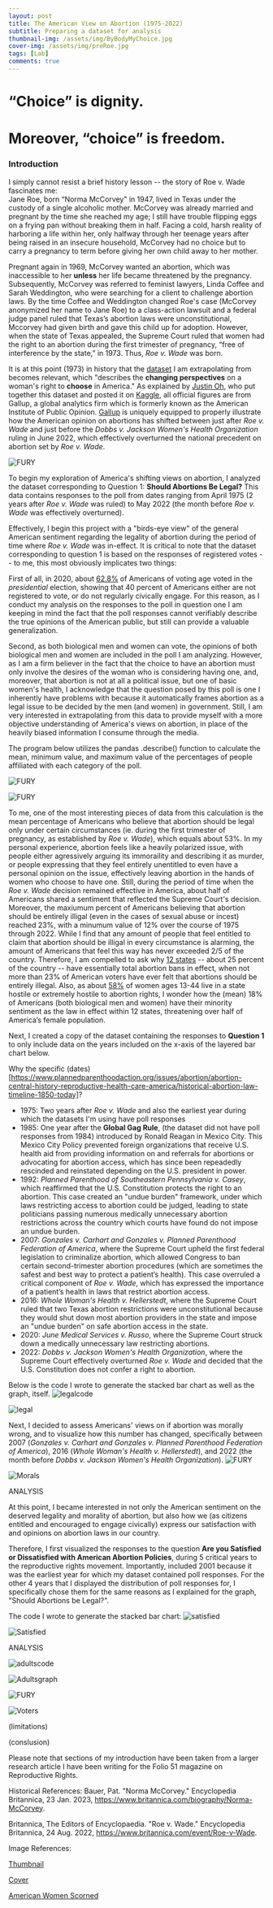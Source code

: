 ```yaml
---
layout: post
title: The American View on Abortion (1975-2022)
subtitle: Preparing a dataset for analysis
thumbnail-img: /assets/img/ByBodyMyChoice.jpg
cover-img: /assets/img/preRoe.jpg
tags: [Lab]
comments: true
---
```

# “Choice” is dignity. 
# Moreover, “choice” is freedom. 

### Introduction
I simply cannot resist a brief history lesson -- the story of Roe v. Wade fascinates me:  
Jane Roe, born “Norma McCorvey" in 1947, lived in Texas under the custody of a single alcoholic mother. McCorvey was already married and pregnant by the time she reached my age; I still have trouble flipping eggs on a frying pan without breaking them in half. Facing a cold, harsh reality of harboring a life within her, only halfway through her teenage years after being raised in an insecure household, McCorvey had no choice but to carry a pregnancy to term before giving her own child away to her mother. 

Pregnant again in 1969, McCorvey wanted an abortion, which was inaccessible to her **unless** her life became threatened by the pregnancy. Subsequently, McCorvey was referred to feminist lawyers, Linda Coffee and Sarah Weddington, who were searching for a client to challenge abortion laws. By the time Coffee and Weddington changed Roe's case (McCorvey anonymized her name to Jane Roe) to a class-action lawsuit and a federal judge panel ruled that Texas’s abortion laws were unconstitutional, Mccorvey had given birth and gave this child up for adoption. However, when the state of Texas appealed, the Supreme Court ruled that women had the right to an abortion during the first trimester of pregnancy, “free of interference by the state,” in 1973. Thus, _Roe v. Wade_ was born. 

It is at this point (1973) in history that the [dataset](https://www.kaggle.com/datasets/justin2028/perspectives-on-abortion-1975-2022) I am extrapolating from becomes relevant, which "describes the **changing perspectives** on a woman's right to **choose** in America." 
As explained by [Justin Oh](https://www.kaggle.com/justin2028), who put together this dataset and posted it on [Kaggle](https://www.kaggle.com/), all official figures are from Gallup, a global analytics firm which is formerly known as the American Institute of Public Opinion. [Gallup](https://www.gallup.com/home.aspx) is uniquely equipped to properly illustrate how the American opinion on abortions has shifted between just after _Roe v. Wade_ and just before the _Dobbs v. Jackson Women's Health Organization_ ruling in June 2022, which effectively overturned the national precedent on abortion set by _Roe v. Wade_. 

![FURY](../assets/img/fury.jpg)


To begin my exploration of America's shifting views on abortion, I analyzed the dataset corresponding to Question 1: **Should Abortions Be Legal?** 
This data contains responses to the poll from dates ranging from April 1975 (2 years after _Roe v. Wade_ was ruled) to May 2022 (the month before _Roe v. Wade_ was effectively overturned). 

Effectively, I begin this project with a "birds-eye view" of the general American sentiment regarding the legality of abortion during the period of time where _Roe v. Wade_ was in-effect. It is critical to note that the dataset corresponding to question 1 is based on the responses of registered votes -- to me, this most obviously implicates two things: 

First of all, in 2020, about [62.8%](https://www.pewresearch.org/fact-tank/2022/11/01/turnout-in-u-s-has-soared-in-recent-elections-but-by-some-measures-still-trails-that-of-many-other-countries/) of Americans of voting age voted in the _presidential_ election, showing that 40 percent of Americans either are not registered to vote, or do not regularly civically engage. For this reason, as I conduct my analysis on the responses to the poll in question one I am keeping in mind the fact that the poll responses cannot verifiably describe the true opinions of the American public, but still can provide a valuable generalization. 

Second, as both biological men and women can vote, the opinions of both biological men and women are included in the poll I am analyzing. However, as I am a firm believer in the fact that the choice to have an abortion must only involve the desires of the woman who is considering having one, and, moreover, that abortion is not at all a political issue, but one of basic women's health, I acknowledge that the question posed by this poll is one I inherently have problems with because it automatically frames abortion as a legal issue to be decided by the men (and women) in government. Still, I am very interested in extrapolating from this data to provide myself with a more objective understanding of America's views on abortion, in place of the heavily biased information I consume through the media. 

The program below utilizes the pandas .describe() function to calculate the mean, minimum value, and maximum value of the percentages of people affiliated with each category of the poll. 

![FURY](../assets/img/CodeDescribe.jpg)

![FURY](../assets/img/describe.jpg)

To me, one of the most interesting pieces of data from this calculation is the mean percentage of Americans who believe that abortion should be legal only under certain circumstances (ie. during the first trimester of pregnancy, as established by _Roe v. Wade_), which equals about 53%. In my personal experience, abortion feels like a heavily polarized issue, with people either agressively arguing its immoraility and describing it as murder, or people expressing that they feel entirely unentitled to even have a personal opinion on the issue, effectively leaving abortion in the hands of women who choose to have one. Still, during the period of time when the _Roe v. Wade_ decision remained effective in America, about half of Americans shared a sentiment that reflected the Supreme Court's decision. Moreover, the maxiumum percent of Americans believing that abortion should be entirely illigal (even in the cases of sexual abuse or incest) reached 23%, with a minumum value of 12% over the course of 1975 through 2022. While I find that any amount of people that feel entitled to claim that abortion should be illigal in every circumstance is alarming, the amount of Americans that feel this way has never exceeded 2/5 of the country. Therefore, I am compelled to ask why [12 states](https://www.guttmacher.org/2023/01/six-months-post-roe-24-us-states-have-banned-abortion-or-are-likely-do-so-roundup) -- about 25 percent of the country -- have essentially total abortion bans in effect, when not more than 23% of American voters have ever felt that abortions should be entirely illegal. Also, as about [58%](https://www.guttmacher.org/united-states/abortion?gclid=Cj0KCQiAutyfBhCMARIsAMgcRJTMC4JZM1W2Oybb3jYIoQPQ9CX1VyTjbG4049Ydp-TdSEUFOFFaqtUaApDGEALw_wcB) of women ages 13-44 live in a state hostile or extremely hostile to abortion rights, I wonder how the (mean) 18% of Americans (both biological men and women) have their minority sentiment as the law in effect within 12 states, threatening over half of America’s female population. 


Next, I created a copy of the dataset containing the responses to **Question 1** to only include data on the years included on the x-axis of the layered bar chart below. 

Why the specific (dates)[https://www.plannedparenthoodaction.org/issues/abortion/abortion-central-history-reproductive-health-care-america/historical-abortion-law-timeline-1850-today]?
* 1975: Two years after _Roe v. Wade_ and also the earliest year during which the datasets I'm using have poll responses 
* 1985: One year after the **Global Gag Rule**, (the dataset did not have poll responses from 1984) introduced by Ronald Reagan in Mexico City. This Mexico City Policy prevented foreign organizations that receive U.S. health aid from providing information on and referrals for abortions or advocating for abortion access, which has since been repeadedly rescinded and reinstated depending on the U.S. president in power. 
* 1992: _Planned Parenthood of Southeastern Pennsylvania v. Casey_, which reaffirmed that the U.S. Constitution protects the right to an abortion. This case created an "undue burden" framework, under which laws restricting access to abortion could be judged, leading to state politicians passing numerous medically unnecessary abortion restrictions across the country which courts have found do not impose an undue burden. 
* 2007: _Gonzales v. Carhart and Gonzales v. Planned Parenthood Federation of America_, where the Supreme Court upheld the first federal legislation to criminalize abortion, which allowed Congress to ban certain second-trimester abortion procedures (which are sometimes the safest and best way to protect a patient’s health). This case overruled a critical component of _Roe v. Wade_, which has expressed the importance of a patient’s health in laws that restrict abortion access.
* 2016: _Whole Woman's Health v. Hellerstedt_, where the Supreme Court ruled that two Texas abortion restrictions were unconstitutional because they would shut down most abortion providers in the state and impose an "undue burden" on safe abortion access in the state. 
* 2020: _June Medical Services v. Russo_, where the Supreme Court struck down a medically unnecessary law restricting abortions. 
* 2022: _Dobbs v. Jackson Women's Health Organization_, where the Supreme Court effectively overturned _Roe v. Wade_ and decided that the U.S. Constitution does not confer a right to abortion. 


Below is the code I wrote to generate the stacked bar chart as well as the graph, itself. 
![legalcode](../assets/img/CodeLegal.jpg)

![legal](../assets/img/legalfinal.jpg)


Next, I decided to assess Americans' views on if abortion was morally wrong, and to visualize how this number has changed, specifically between 2007 (_Gonzales v. Carhart and Gonzales v. Planned Parenthood Federation of America_), 2016 (_Whole Woman's Health v. Hellerstedt_), and 2022 (the month before _Dobbs v. Jackson Women's Health Organization_). 
![FURY](../assets/img/CodeMorals.jpg)

![Morals](../assets/img/MorallyAcceptable.jpg)

ANALYSIS


At this point, I became interested in not only the American sentiment on the deserved legality and morality of abortion, but also how we (as citizens entitled and encouraged to engage civically) express our satisfaction with and opinions on abortion laws in our country. 

Therefore, I first visualized the responses to the question **Are you Satisfied or Dissatisfied with American Abortion Policies**, during 5 critical years to the reproductive rights movement. Importantly, included 2001 because it was the earliest year for which my dataset contained poll responses. For the other 4 years that I displayed the distribution of poll responses for, I specifically chose them for the same reasons as I explained for the graph, "Should Abortions be Legal?". 

The code I wrote to generate the stacked bar chart:
![satisfied](../assets/img/CodeSatisfied.jpg)

![Satisfied](../assets/img/Satisfied.jpg)

ANALYSIS

![adultscode](../assets/img/nationaladults.jpg)

![Adultsgraph](../assets/img/nationaladultsgraph.jpg)

![FURY](../assets/img/CodeRegistered.jpg)

![Voters](../assets/img/Voters.jpg)



(limitations) 


(conslusion)









Please note that sections of my introduction have been taken from a larger research article I have been writing for the Folio 51 magazine on Reproductive Rights. 

Historical References: 
Bauer, Pat. "Norma McCorvey." Encyclopedia Britannica, 23 Jan. 2023, https://www.britannica.com/biography/Norma-McCorvey.

Britannica, The Editors of Encyclopaedia. "Roe v. Wade." Encyclopedia Britannica, 24 Aug. 2022, https://www.britannica.com/event/Roe-v-Wade.

Image References: 

[Thumbnail](https://www.nbcbayarea.com/news/national-international/photos-protests-erupt-across-the-nation-after-supreme-court-leak-of-roe-v-wade-draft-overturning-abortion-rights/2881065/)

[Cover](https://www.theatlantic.com/ideas/archive/2020/03/before-roe-v-wade/607609/)

[American Women Scorned](https://www.voanews.com/a/us-prepares-for-post-roe-v-wade-future/6632410.html) 

